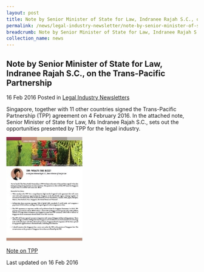 ```yaml
---
layout: post
title: Note by Senior Minister of State for Law, Indranee Rajah S.C., on the Trans-Pacific Partnership
permalink: /news/legal-industry-newsletter/note-by-senior-minister-of-state-for-law--indranee-rajah-s-c---o4/
breadcrumb: Note by Senior Minister of State for Law, Indranee Rajah S.C., on the TPP
collection_name: news
---
```


<style>
  .image {width: 200px;}
  .image img {max-width: 100%;}
</style>

Note by Senior Minister of State for Law, Indranee Rajah S.C., on the Trans-Pacific Partnership
---

16 Feb 2016 Posted in [Legal Industry Newsletters](/news/legal-industry-newsletters/)

Singapore, together with 11 other countries signed the Trans-Pacific Partnership (TPP) agreement on 4 February 2016. In the attached note, Senior Minister of State for Law, Ms Indranee Rajah S.C., sets out the opportunities presented by TPP for the legal industry.

<div class="image">
  <a href="/files/NotebySMSonTPP.pdf/"><img src="/images/1455596684056.jpg/"></a>
</div>

<a href="/files/NotebySMSonTPP.pdf/">Note on TPP</a>

<p class="right-side-updated">Last updated on 16 Feb 2016</p>
